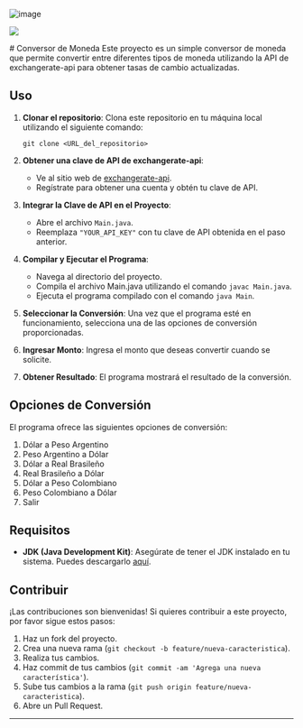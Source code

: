 ![image](https://github.com/HDER7/CurrencyConverterAPI/assets/115316825/a9dc8375-155d-4159-ab72-2e9413cd2a60)
<p align="left">
   <img src="https://img.shields.io/badge/STATUS-EN%20DESAROLLO-green">
   </p>
# Conversor de Moneda
Este proyecto es un simple conversor de moneda que permite convertir entre diferentes tipos de moneda utilizando la API de exchangerate-api para obtener tasas de cambio actualizadas.

## Uso

1. **Clonar el repositorio**: Clona este repositorio en tu máquina local utilizando el siguiente comando:

    ```
    git clone <URL_del_repositorio>
    ```

2. **Obtener una clave de API de exchangerate-api**:
   - Ve al sitio web de [exchangerate-api](https://www.exchangerate-api.com/).
   - Regístrate para obtener una cuenta y obtén tu clave de API.

3. **Integrar la Clave de API en el Proyecto**:
   - Abre el archivo `Main.java`.
   - Reemplaza `"YOUR_API_KEY"` con tu clave de API obtenida en el paso anterior.

4. **Compilar y Ejecutar el Programa**:
   - Navega al directorio del proyecto.
   - Compila el archivo Main.java utilizando el comando `javac Main.java`.
   - Ejecuta el programa compilado con el comando `java Main`.

5. **Seleccionar la Conversión**: Una vez que el programa esté en funcionamiento, selecciona una de las opciones de conversión proporcionadas.

6. **Ingresar Monto**: Ingresa el monto que deseas convertir cuando se solicite.

7. **Obtener Resultado**: El programa mostrará el resultado de la conversión.

## Opciones de Conversión

El programa ofrece las siguientes opciones de conversión:

1. Dólar a Peso Argentino
2. Peso Argentino a Dólar
3. Dólar a Real Brasileño
4. Real Brasileño a Dólar
5. Dólar a Peso Colombiano
6. Peso Colombiano a Dólar
7. Salir

## Requisitos

- **JDK (Java Development Kit)**: Asegúrate de tener el JDK instalado en tu sistema. Puedes descargarlo [aquí](https://www.oracle.com/java/technologies/javase-jdk11-downloads.html).

## Contribuir

¡Las contribuciones son bienvenidas! Si quieres contribuir a este proyecto, por favor sigue estos pasos:

1. Haz un fork del proyecto.
2. Crea una nueva rama (`git checkout -b feature/nueva-caracteristica`).
3. Realiza tus cambios.
4. Haz commit de tus cambios (`git commit -am 'Agrega una nueva característica'`).
5. Sube tus cambios a la rama (`git push origin feature/nueva-caracteristica`).
6. Abre un Pull Request.

---

